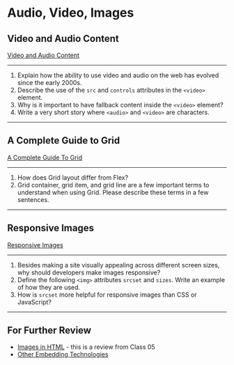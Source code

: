 # Audio, Video, Images

## Video and Audio Content

[Video and Audio Content](https://developer.mozilla.org/en-US/docs/Learn/HTML/Multimedia_and_embedding/Video_and_audio_content)

---

1. Explain how the ability to use video and audio on the web has evolved since the early 2000s.
2. Describe the use of the `src` and `controls` attributes in the `<video>` element.
3. Why is it important to have fallback content inside the `<video>` element?
4. Write a very short story where `<audio>` and `<video>` are characters.

---

## A Complete Guide to Grid

[A Complete Guide To Grid](https://css-tricks.com/snippets/css/complete-guide-grid/)

---

1. How does Grid layout differ from Flex?
2. Grid container, grid item, and grid line are a few important terms to understand when using Grid. Please describe these terms in a few sentences.

---

## Responsive Images

[Responsive Images](https://developer.mozilla.org/en-US/docs/Learn/HTML/Multimedia_and_embedding/Responsive_images)

---

1. Besides making a site visually appealing across different screen sizes, why should developers make images responsive?
2. Define the following `<img>` attributes `srcset` and `sizes`. Write an example of how they are used.
3. How is `srcset` more helpful for responsive images than CSS or JavaScript?

---

## For Further Review

- [Images in HTML](https://developer.mozilla.org/en-US/docs/Learn/HTML/Multimedia_and_embedding/Images_in_HTML) - this is a review from Class 05
- [Other Embedding Technologies](https://developer.mozilla.org/en-US/docs/Learn/HTML/Multimedia_and_embedding/Other_embedding_technologies)
